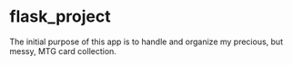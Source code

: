 # flask_project
The initial purpose of this app is to handle and organize my precious, but messy, MTG card collection.
